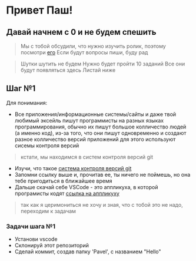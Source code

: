 # Привет Паш!

## Давай начнем с 0 и не будем спешить

> Мы с тобой обсудили, что нужно изучить ролик, поэтому посмотри [его](https://www.youtube.com/watch?v=ZgojwJEcLn8&t=711s&ab_channel=%D0%90%D1%80%D1%82%D1%91%D0%BC%D0%A8%D1%83%D0%BC%D0%B5%D0%B9%D0%BA%D0%BE) 
> Если будут вопросы пиши, буду рад

> Шутки шутить не будем
> Нужно будет пройти 10 заданий
> Все они будут появляться здесь
> Листай ниже

## Шаг №1
Для понимания:
- Все приложения/информационные системы/сайты и даже твой любимый эксейль пишут программисты на разных языках программирования, обычно их пишут большое колличество людей (а именно код), из-за того, что они пишут одновременно и создают разное колличество версий приложений для этого используют сисемы контроля версий
> кстати, мы находимся в систем контроля версий git
- Изучи, что такое [система контроля версий git](https://git-scm.com/book/ru/v2/%D0%92%D0%B2%D0%B5%D0%B4%D0%B5%D0%BD%D0%B8%D0%B5-%D0%9E-%D1%81%D0%B8%D1%81%D1%82%D0%B5%D0%BC%D0%B5-%D0%BA%D0%BE%D0%BD%D1%82%D1%80%D0%BE%D0%BB%D1%8F-%D0%B2%D0%B5%D1%80%D1%81%D0%B8%D0%B9)
- Запомни ссылку выше и, прочитав ее, ты ничего не поймешь, но она тебе пригодиться в ближайшее время
- Дальше скачай себе VSCode - это аппликуха, в которой програмисты кодят [ссылка на аппликуху](https://code.visualstudio.com/)


> так как я церимониться не хочу и зная, что с тобой это не надо, переходим к задачам

### Задачи шага №1
- Установи vscode
- Склонируй этот репозиторий
- Сделай коммит, создав папку 'Pavel', с названием "Hello"